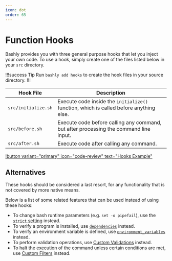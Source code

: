 ```yaml
---
icon: dot
order: 65
---
```


# Function Hooks

Bashly provides you with three general purpose hooks that let you inject your
own code. To use a hook, simply create one of the files listed below in your
`src` directory.

!!!success Tip
Run `bashly add hooks` to create the hook files in your source directory.
!!!

| Hook File           | Description
|---------------------|---------------
| `src/initialize.sh` | Execute code inside the `initialize()` function, which is called before anything else.
| `src/before.sh`     | Execute code before calling any command, but after processing the command line input.
| `src/after.sh`      | Execute code after calling any command.

[!button variant="primary" icon="code-review" text="Hooks Example"](https://github.com/DannyBen/bashly/tree/master/examples/hooks#readme)

## Alternatives

These hooks should be considered a last resort, for any functionality that is not
covered by more native means.

Below is a list of some related features that can
be used instead of using these hooks:

- To change bash runtime parameters (e.g. `set -o pipefail`), use the [`strict` setting](/usage/settings/#strict) instead.
- To verify a program is installed, use [`dependencies`](/configuration/command/#dependencies) instead.
- To verify an environment variable is defined, use [`environment_variables`](/configuration/command/#environment_variables) instead.
- To perform validation operations, use [Custom Validations](/advanced/validations/) instead.
- To halt the execution of the command unless certain conditions are met, use [Custom Filters](/advanced/filters/) instead.


